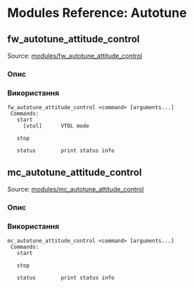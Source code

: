 # Modules Reference: Autotune

## fw_autotune_attitude_control

Source: [modules/fw_autotune_attitude_control](https://github.com/PX4/PX4-Autopilot/tree/main/src/modules/fw_autotune_attitude_control)

### Опис

<a id="fw_autotune_attitude_control_usage"></a>

### Використання

```
fw_autotune_attitude_control <command> [arguments...]
 Commands:
   start
     [vtol]      VTOL mode

   stop

   status        print status info
```

## mc_autotune_attitude_control

Source: [modules/mc_autotune_attitude_control](https://github.com/PX4/PX4-Autopilot/tree/main/src/modules/mc_autotune_attitude_control)

### Опис

<a id="mc_autotune_attitude_control_usage"></a>

### Використання

```
mc_autotune_attitude_control <command> [arguments...]
 Commands:
   start

   stop

   status        print status info
```
